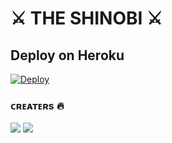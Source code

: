 # ⚔️ THE SHINOBI ⚔️





 ## Deploy on Heroku 
    
[![Deploy](https://www.herokucdn.com/deploy/button.svg)](https://heroku.com/deploy?template=https://github.com/alwaysnaruto/Shinobi) 

### ᴄʀᴇᴀᴛᴇʀs 🔥
<a href="https://t.me/R0CKSTAR_Xd"><img src="https://img.shields.io/badge/ROCKSTAR-blue.svg?style=for-the-badge&logo=Telegram"></a> <a href="https://t.me/naruto_xdd"><img src="https://img.shields.io/badge/NARUTO-blue.svg?style=for-the-badge&logo=Telegram"></a>







